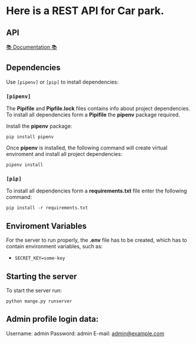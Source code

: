 <h1>Here is a REST API for Car park.</h1></p></p>


## API

[📚 Documentation 📚](https://documenter.getpostman.com/view/22115905/2s7Z7cmCfz)


## Dependencies
Use `[pipenv]` or `[pip]` to install dependencies:


### `[pipenv]`

The __Pipifile__ and __Pipfile.lock__ files contains info about project dependencies.
To install all dependencies form a __Pipifile__ the __pipenv__ package required.

Install the __pipenv__ package:
```
pip install pipenv
```

Once __pipenv__ is installed, 
the following command will create virtual enviroment and install all project dependencies:
```
pipenv install
```


### `[pip]`

To install all dependencies form a __requirements.txt__ file enter the following command:
```
pip install -r requirements.txt
```


## Enviroment Variables

For the server to run properly, the __.env__ file has to be created, which has to contain environment variables, such as:
* `SECRET_KEY=some-key`

## Starting the server

To start the server run:
```
python mange.py runserver
```

## Admin profile login data:

Username: admin
Password: admin
E-mail: admin@example.com

